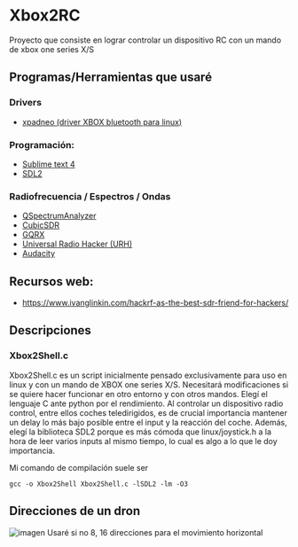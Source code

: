 # Xbox2RC
Proyecto que consiste en lograr controlar un dispositivo RC con un mando de xbox one series X/S

## Programas/Herramientas que usaré

### Drivers
  - [xpadneo (driver XBOX bluetooth para linux)](https://github.com/atar-axis/xpadneo.git)

### Programación:
  - [Sublime text 4](https://www.sublimetext.com/)
  - [SDL2](https://www.libsdl.org/)

### Radiofrecuencia / Espectros / Ondas
  - [QSpectrumAnalyzer](https://github.com/xmikos/qspectrumanalyzer)
  - [CubicSDR](https://cubicsdr.com/)
  - [GQRX](https://www.gqrx.dk/)
  - [Universal Radio Hacker (URH)](https://github.com/jopohl/urh)
  - [Audacity](https://www.audacityteam.org/)


## Recursos web:
  - https://www.ivanglinkin.com/hackrf-as-the-best-sdr-friend-for-hackers/


## Descripciones
### Xbox2Shell.c
Xbox2Shell.c es un script inicialmente pensado exclusivamente para uso en linux y con un mando de XBOX one series X/S. Necesitará modificaciones si se quiere hacer funcionar en otro entorno y con otros mandos.
Elegí el lenguaje C ante python por el rendimiento. Al controlar un dispositivo radio control, entre ellos coches teledirigidos, es de crucial importancia mantener un delay lo más bajo posible entre el input y la reacción del coche.
Además, elegí la biblioteca SDL2 porque es más cómoda que linux/joystick.h a la hora de leer varios inputs al mismo tiempo, lo cual es algo a lo que le doy importancia.

Mi comando de compilación suele ser
```
gcc -o Xbox2Shell Xbox2Shell.c -lSDL2 -lm -O3
```

## Direcciones de un dron
![imagen](https://github.com/user-attachments/assets/346159e0-e7f2-4506-a8d0-0e76da8aca99)
Usaré si no 8, 16 direcciones para el movimiento horizontal
